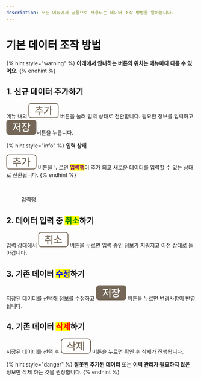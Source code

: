 ```yaml
---
description: 모든 메뉴에서 공통으로 사용되는 데이터 조작 방법을 알아봅니다.
---
```


# 기본 데이터 조작 방법

{% hint style="warning" %}
**아래에서 안내하는 버튼의 위치는 메뉴마다 다를 수 있어요.**
{% endhint %}

## 1. 신규 데이터 추가하기

메뉴 내의 <img src="../.gitbook/assets/Btn_Add.svg" alt="" data-size="original"> 버튼을 눌러 입력 상태로 전환합니다. 필요한 정보를 입력하고 <img src="../.gitbook/assets/Btn_Save.svg" alt="" data-size="original">버튼을 누릅니다.

{% hint style="info" %}
**입력 상태**

<img src="../.gitbook/assets/Btn_Add.svg" alt="" data-size="original"> 버튼을 누르면 <mark style="color:purple;">**입력행**</mark>이 추가 되고 새로운 데이터를 입력할 수 있는 상태로 전환됩니다.
{% endhint %}

<figure><img src="../.gitbook/assets/입력행.png" alt=""><figcaption><p>입력행</p></figcaption></figure>

## 2. 데이터 입력 중 <mark style="color:green;">취소</mark>하기

입력 상태에서 <img src="../.gitbook/assets/Btn_Cancel.svg" alt="" data-size="original"> 버튼을 누르면 입력 중인 정보가 지워지고 이전 상태로 돌아갑니다.

## 3. 기존 데이터 <mark style="color:blue;">수정</mark>하기

저장된 데이터를 선택해 정보를 수정하고 <img src="../.gitbook/assets/Btn_Save.svg" alt="" data-size="original"> 버튼을 누르면 변경사항이 반영됩니다.

## 4. 기존 데이터 <mark style="color:red;">삭제</mark>하기

저장된 데이터를 선택 후 <img src="../.gitbook/assets/Btn_Delete.svg" alt="" data-size="original"> 버튼을 누르면 확인 후 삭제가 진행됩니다.

{% hint style="danger" %}
**잘못된 추가된 데이터** 또는 **이력 관리가 필요하지 않은** 정보만 삭제 하는 것을 권장합니다.
{% endhint %}
